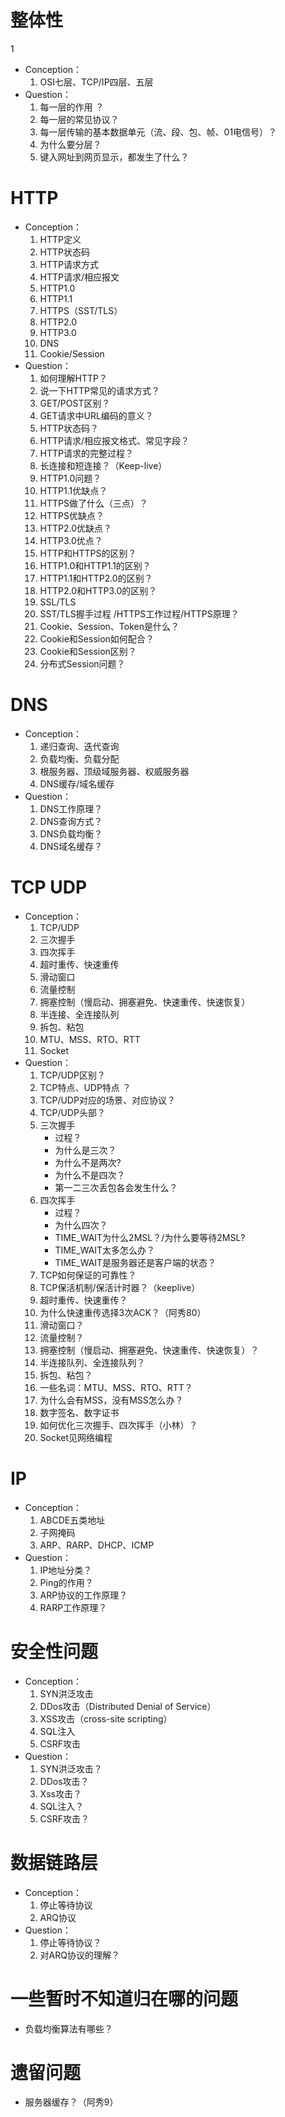 # 整体性
1
- Conception：
  1. OSI七层、TCP/IP四层、五层
- Question：
  1. 每一层的作用 ？
  2. 每一层的常见协议？
  3. 每一层传输的基本数据单元（流、段、包、帧、01电信号）？
  3. 为什么要分层？
  3. 键入网址到网页显示，都发生了什么？

# HTTP

- Conception：
  1. HTTP定义
  2. HTTP状态码
  3. HTTP请求方式
  4. HTTP请求/相应报文
  5. HTTP1.0
  6. HTTP1.1
  7. HTTPS（SST/TLS）
  8. HTTP2.0
  9. HTTP3.0
  10. DNS
  11. Cookie/Session
- Question：
  1. 如何理解HTTP？
  2. 说一下HTTP常见的请求方式？
  3. GET/POST区别？
  4. GET请求中URL编码的意义？
  5. HTTP状态码？
  6. HTTP请求/相应报文格式、常见字段？
  7. HTTP请求的完整过程？
  8. 长连接和短连接？（Keep-live）
  9. HTTP1.0问题？
  10. HTTP1.1优缺点？
  11. HTTPS做了什么（三点）？
  12. HTTPS优缺点？
  13. HTTP2.0优缺点？
  14. HTTP3.0优点？
  15. HTTP和HTTPS的区别？
  16. HTTP1.0和HTTP1.1的区别？
  17. HTTP1.1和HTTP2.0的区别？
  18. HTTP2.0和HTTP3.0的区别？
  19. SSL/TLS
  20. SST/TLS握手过程 /HTTPS工作过程/HTTPS原理？
  21. Cookie、Session、Token是什么？
  22. Cookie和Session如何配合？
  23. Cookie和Session区别？
  24. 分布式Session问题？

# DNS

- Conception：
  1. 递归查询、迭代查询
  2. 负载均衡、负载分配
  3. 根服务器、顶级域服务器、权威服务器
  4. DNS缓存/域名缓存
- Question：
  1. DNS工作原理？
  2. DNS查询方式？
  3. DNS负载均衡？
  5. DNS域名缓存？

# TCP UDP

- Conception：
  1. TCP/UDP
  2. 三次握手
  3. 四次挥手
  4. 超时重传、快速重传
  5. 滑动窗口
  6. 流量控制
  7. 拥塞控制（慢启动、拥塞避免、快速重传、快速恢复）
  8. 半连接、全连接队列
  9. 拆包、粘包
  10. MTU、MSS、RTO、RTT
  10. Socket
- Question：
  1. TCP/UDP区别？
  2. TCP特点、UDP特点 ？
  3. TCP/UDP对应的场景、对应协议？
  4. TCP/UDP头部？
  5. 三次握手
     - 过程？
     - 为什么是三次？
     - 为什么不是两次?
     - 为什么不是四次？
     - 第一二三次丢包各会发生什么？
  6. 四次挥手
     - 过程？
     - 为什么四次？
     - TIME_WAIT为什么2MSL？/为什么要等待2MSL?
     - TIME_WAIT太多怎么办？
     - TIME_WAIT是服务器还是客户端的状态？
  7. TCP如何保证的可靠性？
  8. TCP保活机制/保活计时器？（keeplive）
  9. 超时重传、快速重传？
  10. 为什么快速重传选择3次ACK？（阿秀80）
  11. 滑动窗口？
  12. 流量控制？
  13. 拥塞控制（慢启动、拥塞避免、快速重传、快速恢复）？
  14. 半连接队列、全连接队列？
  15. 拆包、粘包？
  16. 一些名词：MTU、MSS、RTO、RTT？
  17. 为什么会有MSS，没有MSS怎么办？
  18. 数字签名、数字证书
  19. 如何优化三次握手、四次挥手（小林）？
  15. Socket见网络编程

# IP

- Conception：
  1. ABCDE五类地址
  2. 子网掩码
  3. ARP、RARP、DHCP、ICMP
- Question：
  1. IP地址分类？
  2. Ping的作用？
  3. ARP协议的工作原理？
  4. RARP工作原理？

# 安全性问题

- Conception：
  1. SYN洪泛攻击
  2. DDos攻击（Distributed Denial of Service）
  3. XSS攻击（cross-site scripting）
  4. SQL注入
  5. CSRF攻击
- Question：
  1. SYN洪泛攻击？
  1. DDos攻击？
  2. Xss攻击？
  3. SQL注入？
  4. CSRF攻击？

# 数据链路层

- Conception：
  1. 停止等待协议
  1. ARQ协议
- Question：
  1. 停止等待协议？
  2. 对ARQ协议的理解？

# 一些暂时不知道归在哪的问题

- 负载均衡算法有哪些？

# 遗留问题

- 服务器缓存？（阿秀9）

